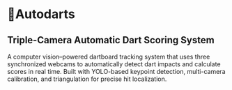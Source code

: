 # 🎯Autodarts
## Triple-Camera Automatic Dart Scoring System 

A computer vision–powered dartboard tracking system that uses three synchronized webcams to automatically detect dart impacts and calculate scores in real time. Built with YOLO-based keypoint detection, multi-camera calibration, and triangulation for precise hit localization.
